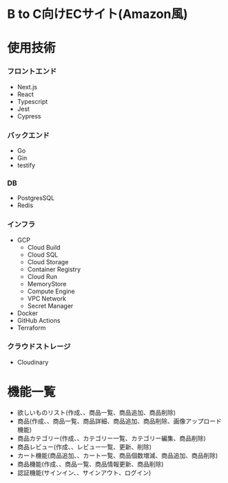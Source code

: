 # B to C向けECサイト(Amazon風)


# 使用技術

### フロントエンド
-   Next.js
-   React
- Typescript
-   Jest
-   Cypress

### バックエンド
-   Go
-   Gin
-   testify



### DB
-   PostgresSQL
-   Redis

### インフラ
-   GCP
    -  Cloud Build
    -   Cloud SQL
    -  Cloud Storage
    - Container Registry
    -   Cloud Run
    -   MemoryStore
    -   Compute Engine
    -   VPC Network
    -   Secret Manager
-   Docker
-   GitHub Actions
-   Terraform

### クラウドストレージ
-   Cloudinary





# 機能一覧
-   欲しいものリスト(作成、、商品一覧、商品追加、商品削除)
-   商品(作成、、商品一覧、商品詳細、商品追加、商品削除、画像アップロード機能)
-   商品カテゴリー(作成、、カテゴリー一覧、カテゴリー編集、商品削除)
-   商品レビュー(作成、、レビュー一覧、更新、削除)
-   カート機能(商品追加、、カート一覧、商品個数増減、商品追加、商品削除)
-   商品機能(作成、、商品一覧、商品情報更新、商品削除)
-   認証機能(サインイン、、サインアウト、ログイン)

